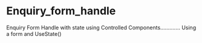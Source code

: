 # Enquiry_form_handle
Enquiry Form Handle with state using Controlled Components.............
Using a form and UseState()
